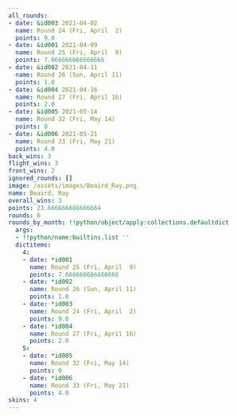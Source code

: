 ```yaml
---
all_rounds:
- date: &id003 2021-04-02
  name: Round 24 (Fri, April  2)
  points: 9.0
- date: &id001 2021-04-09
  name: Round 25 (Fri, April  9)
  points: 7.666666666666666
- date: &id002 2021-04-11
  name: Round 26 (Sun, April 11)
  points: 1.0
- date: &id004 2021-04-16
  name: Round 27 (Fri, April 16)
  points: 2.0
- date: &id005 2021-05-14
  name: Round 32 (Fri, May 14)
  points: 0
- date: &id006 2021-05-21
  name: Round 33 (Fri, May 21)
  points: 4.0
back_wins: 3
flight_wins: 3
front_wins: 2
ignored_rounds: []
image: /assets/images/Beaird_Ray.png
name: Beaird, Ray
overall_wins: 3
points: 23.666666666666664
rounds: 6
rounds_by_month: !!python/object/apply:collections.defaultdict
  args:
  - !!python/name:builtins.list ''
  dictitems:
    4:
    - date: *id001
      name: Round 25 (Fri, April  9)
      points: 7.666666666666666
    - date: *id002
      name: Round 26 (Sun, April 11)
      points: 1.0
    - date: *id003
      name: Round 24 (Fri, April  2)
      points: 9.0
    - date: *id004
      name: Round 27 (Fri, April 16)
      points: 2.0
    5:
    - date: *id005
      name: Round 32 (Fri, May 14)
      points: 0
    - date: *id006
      name: Round 33 (Fri, May 21)
      points: 4.0
skins: 4
---
```


